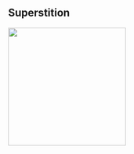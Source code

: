 

## Superstition
[<img width="240" src="https://img.youtube.com/vi/1I9M4KwlFqs/maxresdefault.jpg">](https://www.youtube.com/watch?v=1I9M4KwlFqs)

